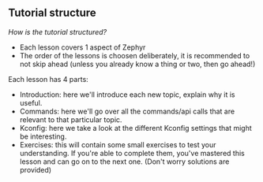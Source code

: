 ## Tutorial structure

*How is the tutorial structured?* 
- Each lesson covers 1 aspect of Zephyr
- The order of the lessons is choosen deliberately, it is recommended to not skip ahead (unless you already know a thing or two, then go ahead!)

Each lesson has 4 parts:
- Introduction: here we'll introduce each new topic, explain why it is useful.
- Commands: here we'll go over all the commands/api calls that are relevant to that particular topic.
- Kconfig: here we take a look at the different Kconfig settings that might be interesting.
- Exercises: this will contain some small exercises to test your understanding. If you're able to complete them, you've mastered this lesson and can go on to the next one. (Don't worry solutions are provided)
